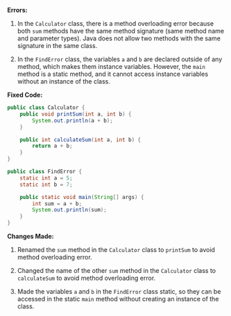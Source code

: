 **Errors:**

1. In the `Calculator` class, there is a method overloading error because both `sum` methods have the same method signature (same method name and parameter types). Java does not allow two methods with the same signature in the same class.

2. In the `FindError` class, the variables `a` and `b` are declared outside of any method, which makes them instance variables. However, the `main` method is a static method, and it cannot access instance variables without an instance of the class.

**Fixed Code:**

```java
public class Calculator {
    public void printSum(int a, int b) {
        System.out.println(a + b);
    }

    public int calculateSum(int a, int b) {
        return a + b;
    }
}

public class FindError {
    static int a = 5;
    static int b = 7;

    public static void main(String[] args) {
        int sum = a + b;
        System.out.println(sum);
    }
}
```

**Changes Made:**

1. Renamed the `sum` method in the `Calculator` class to `printSum` to avoid method overloading error.

2. Changed the name of the other `sum` method in the `Calculator` class to `calculateSum` to avoid method overloading error.

3. Made the variables `a` and `b` in the `FindError` class static, so they can be accessed in the static `main` method without creating an instance of the class.
